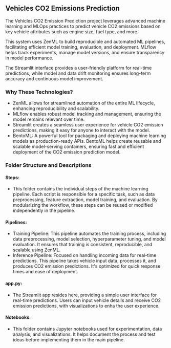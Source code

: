 ## Vehicles CO2 Emissions Prediction
The Vehicles CO2 Emission Prediction project leverages advanced machine learning and MLOps practices to predict vehicle CO2 emissions based on key vehicle attributes such as engine size, fuel type, and more.

This system uses ZenML to build reproducible and automated ML pipelines, facilitating efficient model training, evaluation, and deployment. MLflow helps track experiments, manage model versions, and ensure transparency in model performance.

The Streamlit interface provides a user-friendly platform for real-time predictions, while model and data drift monitoring ensures long-term accuracy and continuous model improvement.

### Why These Technologies?
- ZenML allows for streamlined automation of the entire ML lifecycle, enhancing reproducibility and scalability.
- MLflow enables robust model tracking and management, ensuring the model remains relevant over time.
- Streamlit creates a seamless user experience for vehicle CO2 emission predictions, making it easy for anyone to interact with the model.
- BentoML: A powerful tool for packaging and deploying machine learning models as production-ready APIs. BentoML helps create reusable and scalable model-serving containers, ensuring fast and efficient deployment of the CO2 emission prediction model.

### Folder Structure and Descriptions
  #### Steps:
  - This folder contains the individual steps of the machine learning pipeline. Each script is responsible for a specific task, such as data preprocessing, feature extraction, model training, and
    evaluation. By modularizing the workflow, these steps can be reused or modified independently in the pipeline.
  #### Pipelines:
  - Training Pipeline: This pipeline automates the training process, including data preprocessing, model selection, hyperparameter tuning, and model evaluation. It ensures that training is consistent,                 reproducible, and scalable using ZenML.
  - Inference Pipeline: Focused on handling incoming data for real-time predictions. This pipeline takes vehicle input data, processes it, and produces CO2 emission predictions. It's optimized for quick 
    response times and ease of deployment.
  #### app.py:
  - The Streamlit app resides here, providing a simple user interface for real-time predictions. Users can input vehicle details and receive CO2 emission predictions, with visualizations to enha
    the user experience.
  #### Notebooks:
  - This folder contains Jupyter notebooks used for experimentation, data analysis, and visualizations. It helps document the process and test ideas before implementing them in the main pipeline.
